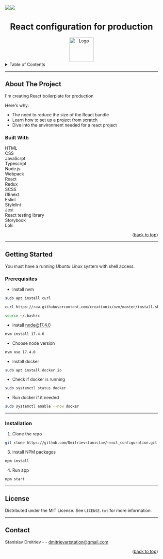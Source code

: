 
<a name="readme-top"></a>


![](https://img.shields.io/aur/last-modified/react_configuration)![](https://img.shields.io/github/commit-activity/m/Dmitrievstanislav/react_configuration)
<br />
<div align="center">
  <h1 align="center">React configuration for production</h1>
  <a href="https://github.com/Dmitrievstanislav/react_configuration">
    <img src="https://upload.wikimedia.org/wikipedia/commons/thumb/a/a7/React-icon.svg/512px-React-icon.svg.png?20220125121207" alt="Logo" width="80" height="80">
  </a>
</div>


<details>
  <summary>Table of Contents</summary>
  <ol>
    <li>
      <a href="#about-the-project">About The Project</a>
      <ul>
        <li><a href="#built-with">Built With</a></li>
      </ul>
    </li>
    <li>
      <a href="#getting-started">Getting Started</a>
      <ul>
        <li><a href="#prerequisites">Prerequisites</a></li>
        <li><a href="#installation">Installation</a></li>
      </ul>
    </li>
    <li><a href="#license">License</a></li>
    <li><a href="#contact">Contact</a></li>
  </ol>
</details>

___
## About The Project

I'm creating React boilerplate for production

Here's why:
* The need to reduce the size of the React bundle
* Learn how to set up a project from scratch
* Dive into the environment needed for a react project


### Built With
HTML  
CSS  
JavaScrpt  
Typescript  
Node.js  
Webpack  
React  
Redux  
SCSS  
i18next  
Eslint  
Stylelint  
Jest  
React testing lbrary  
Storybook  
Loki  

<p align="right">(<a href="#readme-top">back to top</a>)</p>

___
## Getting Started

You must have a running Ubuntu Linux system with shell access.

### Prerequisites

* Install nvm
```sh
sudo apt install curl 
```
```sh
curl https://raw.githubusercontent.com/creationix/nvm/master/install.sh | bash 
```
```sh
source ~/.bashrc   
```

* Install node@17.4.0
```sh
nvm install 17.4.0
```
* Choose node version
```sh
nvm use 17.4.0
```

* Install docker
```sh
sudo apt install docker.io
```
* Check if docker is running
```sh
sudo systemctl status docker
```
* Run docker if it needed
```sh
sudo systemctl enable --now docker
```

___
### Installation

1. Clone the repo
```sh
git clone https://github.com/Dmitrievstanislav/react_configuration.git
```
3. Install NPM packages
```sh
npm install
```
4. Run app
```sh
npm start
```
___
## License

Distributed under the MIT License. See `LICENSE.txt` for more information.

___
## Contact

Stanislav Dmitriev -  - dmitrievartstation@gmail.com

<p align="right">(<a href="#readme-top">back to top</a>)</p>

>
